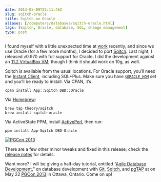 ```yaml
--- 
date: 2013-05-09T22:11:46Z
slug: sqitch-oracle
title: Sqitch on Oracle
aliases: [/computers/databases/sqitch-oracle.html]
tags: [Sqitch, Oracle, database, SQL, change management]
type: post
---
```


I found myself with a little unexpected time at [work] recently, and since we
use Oracle (for a few more months), I decided to port [Sqitch]. Last night, I
released v0.970 with full support for Oracle. I did the development against an
[11.2 VirtualBox VM], though I think it should work on 10g, as well.

Sqitch is available from the usual locations. For Oracle support, you’ll need
the [Instant Client], including SQL\*Plus. Make sure you have [`$ORACLE_HOM`]
set and you’ll be ready to install. Via CPAN, it’s

    cpan install App::Sqitch DBD::Oracle

Via [Homebrew][]:

    brew tap theory/sqitch
    brew install sqitch-oracle

Via ActiveState PPM, install [ActivePerl], then run:

    ppm install App-Sqitch DBD-Oracle

[<img src="https://www.pgcon.org/2013/images/pgcon-220x250.png" alt="PGCon 2013" class="left" />]

There are a few other minor tweaks and fixed in this release; check the [release
notes] for details.

Want more? I will be giving a half-day tutorial, entitled “[Agile Database
Development],” on database development with [Git], [Sqitch], and [pgTAP] at on
May 22 [PGCon
2013][<img src="https://www.pgcon.org/2013/images/pgcon-220x250.png" alt="PGCon 2013" class="left" />]
in Ottawa, Ontario. Come on up!

  [work]: http:/iovation.com/
  [Sqitch]: http://sqitch.org/
  [11.2 VirtualBox VM]: https://www.oracle.com/technetwork/database/enterprise-edition/databaseappdev-vm-161299.html
  [Instant Client]: https://www.oracle.com/technetwork/database/features/instant-client/index-097480.html
  [`$ORACLE_HOM`]: https://www.orafaq.com/wiki/ORACLE_HOME
  [Homebrew]: https://brew.sh
  [ActivePerl]: https://www.activestate.com/activeperl/downloads
  [<img src="https://www.pgcon.org/2013/images/pgcon-220x250.png" alt="PGCon 2013" class="left" />]:
    https://www.pgcon.org/2013/
  [release notes]: https://metacpan.org/source/DWHEELER/App-Sqitch-0.970/Changes
  [Agile Database Development]: https://www.pgcon.org/2013/schedule/events/615.en.html
  [Git]: https://git-scm.com/
  [pgTAP]: https://pgtap.org/

